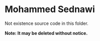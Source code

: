 Mohammed Sednawi
================
Not existence source code in this folder.

**Note: It may be deleted without notice.**
